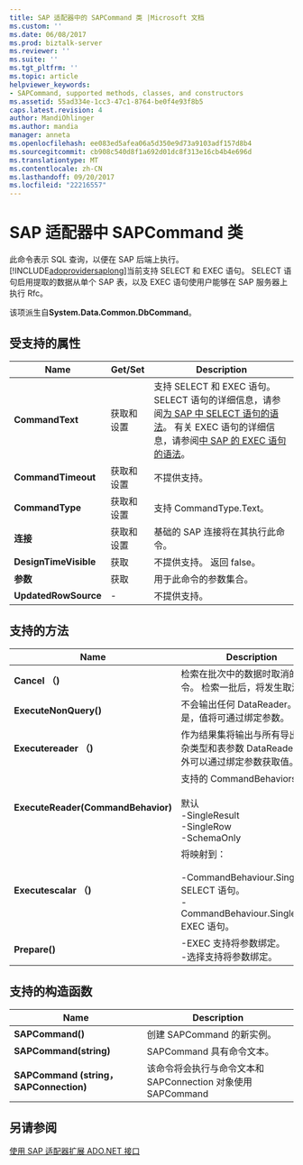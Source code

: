 ```yaml
---
title: SAP 适配器中的 SAPCommand 类 |Microsoft 文档
ms.custom: ''
ms.date: 06/08/2017
ms.prod: biztalk-server
ms.reviewer: ''
ms.suite: ''
ms.tgt_pltfrm: ''
ms.topic: article
helpviewer_keywords:
- SAPCommand, supported methods, classes, and constructors
ms.assetid: 55ad334e-1cc3-47c1-8764-be0f4e93f8b5
caps.latest.revision: 4
author: MandiOhlinger
ms.author: mandia
manager: anneta
ms.openlocfilehash: ee083ed5afea06a5d350e9d73a9103adf157d8b4
ms.sourcegitcommit: cb908c540d8f1a692d01dc8f313e16cb4b4e696d
ms.translationtype: MT
ms.contentlocale: zh-CN
ms.lasthandoff: 09/20/2017
ms.locfileid: "22216557"
---
```

# <a name="sapcommand-class-in-the-sap-adapter"></a>SAP 适配器中 SAPCommand 类
此命令表示 SQL 查询，以便在 SAP 后端上执行。 [!INCLUDE[adoprovidersaplong](../../includes/adoprovidersaplong-md.md)]当前支持 SELECT 和 EXEC 语句。 SELECT 语句启用提取的数据从单个 SAP 表，以及 EXEC 语句使用户能够在 SAP 服务器上执行 Rfc。  
  
 该项派生自**System.Data.Common.DbCommand**。  
  
## <a name="supported-properties"></a>受支持的属性  
  
|Name|Get/Set|Description|  
|----------|--------------|-----------------|  
|**CommandText**|获取和设置|支持 SELECT 和 EXEC 语句。 SELECT 语句的详细信息，请参阅[为 SAP 中 SELECT 语句的语法](../../adapters-and-accelerators/adapter-sap/syntax-for-a-select-statement-in-sap.md)。 有关 EXEC 语句的详细信息，请参阅[中 SAP 的 EXEC 语句的语法](../../adapters-and-accelerators/adapter-sap/syntax-for-an-exec-statement-in-sap.md)。|  
|**CommandTimeout**|获取和设置|不提供支持。|  
|**CommandType**|获取和设置|支持 CommandType.Text。|  
|**连接**|获取和设置|基础的 SAP 连接将在其执行此命令。|  
|**DesignTimeVisible**|获取|不提供支持。 返回 false。|  
|**参数**|获取|用于此命令的参数集合。|  
|**UpdatedRowSource**|-|不提供支持。|  
  
## <a name="supported-methods"></a>支持的方法  
  
|Name|Description|  
|----------|-----------------|  
|**Cancel （)**|检索在批次中的数据时取消的命令。 检索一批后，将发生取消。|  
|**ExecuteNonQuery()**|不会输出任何 DataReader。 但是，值将可通过绑定参数。|  
|**Executereader （)**|作为结果集将输出与所有导出的复杂类型和表参数 DataReader。 此外可以通过绑定参数获取值。|  
|**ExecuteReader(CommandBehavior)**|支持的 CommandBehaviors 是：<br /><br /> 默认<br />-SingleResult<br />-SingleRow<br />-SchemaOnly|  
|**Executescalar （)**|将映射到：<br /><br /> -CommandBehaviour.SingleRow SELECT 语句。<br />-CommandBehaviour.SingleResult EXEC 语句。|  
|**Prepare()**|-EXEC 支持将参数绑定。<br />-选择支持将参数绑定。|  
  
## <a name="supported-constructors"></a>支持的构造函数  
  
|Name|Description|  
|----------|-----------------|  
|**SAPCommand()**|创建 SAPCommand 的新实例。|  
|**SAPCommand(string)**|SAPCommand 具有命令文本。|  
|**SAPCommand (string，SAPConnection)**|该命令将会执行与命令文本和 SAPConnection 对象使用 SAPCommand|  
  
## <a name="see-also"></a>另请参阅  
 [使用 SAP 适配器扩展 ADO.NET 接口](../../adapters-and-accelerators/adapter-sap/extend-ado-net-interfaces-with-the-sap-adapter.md)